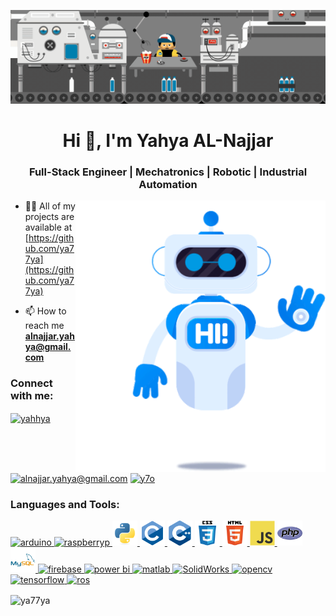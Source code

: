 ![Mastr Head](https://github.com/ya77ya/ya77ya/blob/main/Robot4.gif?raw=true)
<h1 align="center">Hi 👋, I'm Yahya AL-Najjar</h1>
<h3 align="center">Full-Stack Engineer | Mechatronics | Robotic | Industrial Automation</h3>
<img align="right" alt="Coding" width="400" src="https://github.com/ya77ya/ya77ya/blob/main/Robot.gif?raw=true">


- 👨‍💻 All of my projects are available at [https://github.com/ya77ya](https://github.com/ya77ya)

- 📫 How to reach me **alnajjar.yahya@gmail.com**

<h3 align="left">Connect with me:</h3>
<p align="left">
<a href="https://linkedin.com/in/yahhya" target="blank"><img align="center" src="https://raw.githubusercontent.com/rahuldkjain/github-profile-readme-generator/master/src/images/icons/Social/linked-in-alt.svg" alt="yahhya" height="30" width="40" /></a>
<a href="mailto:alnajjar.yahya@gmail.com" target="blank"><img align="center" src="https://www.vectorlogo.zone/logos/gmail/gmail-icon.svg" alt="alnajjar.yahya@gmail.com" height="30" width="40" /></a>
<a href="https://instagram.com/y7o" target="blank"><img align="center" src="https://raw.githubusercontent.com/rahuldkjain/github-profile-readme-generator/master/src/images/icons/Social/instagram.svg" alt="y7o" height="30" width="40" /></a>
</p>

<h3 align="left">Languages and Tools:</h3>
<p align="left"> <a href="https://www.raspberrypi.org/" target="_blank" rel="noreferrer"> <img src="https://cdn.worldvectorlogo.com/logos/arduino-1.svg" alt="arduino" width="40" height="40"/> </a> <a href="https://www.arduino.cc/" target="_blank" rel="noreferrer"> <img src="https://www.vectorlogo.zone/logos/raspberrypi/raspberrypi-icon.svg" alt="raspberryp" width="40" height="40"/> </a> <a href="https://www.python.org" target="_blank" rel="noreferrer"> <img src="https://raw.githubusercontent.com/devicons/devicon/master/icons/python/python-original.svg" alt="python" width="40" height="40"/> </a> <a href="https://www.cprogramming.com/" target="_blank" rel="noreferrer"> <img src="https://raw.githubusercontent.com/devicons/devicon/master/icons/c/c-original.svg" alt="c" width="40" height="40"/> </a> <a href="https://www.w3schools.com/cpp/" target="_blank" rel="noreferrer"> <img src="https://raw.githubusercontent.com/devicons/devicon/master/icons/cplusplus/cplusplus-original.svg" alt="cplusplus" width="40" height="40"/> </a> <a href="https://www.w3schools.com/css/" target="_blank" rel="noreferrer"> <img src="https://raw.githubusercontent.com/devicons/devicon/master/icons/css3/css3-original-wordmark.svg" alt="css3" width="40" height="40"/> </a>  <a href="https://www.w3.org/html/" target="_blank" rel="noreferrer"> <img src="https://raw.githubusercontent.com/devicons/devicon/master/icons/html5/html5-original-wordmark.svg" alt="html5" width="40" height="40"/> </a> <a href="https://developer.mozilla.org/en-US/docs/Web/JavaScript" target="_blank" rel="noreferrer"> <img src="https://raw.githubusercontent.com/devicons/devicon/master/icons/javascript/javascript-original.svg" alt="javascript" width="40" height="40"/> <a href="https://www.php.net" target="_blank" rel="noreferrer"> <img src="https://raw.githubusercontent.com/devicons/devicon/master/icons/php/php-original.svg" alt="php" width="40" height="40"/> </a> </a>  <a href="https://www.mysql.com/" target="_blank" rel="noreferrer"> <img src="https://raw.githubusercontent.com/devicons/devicon/master/icons/mysql/mysql-original-wordmark.svg" alt="mysql" width="40" height="40"/> </a> <a href="https://firebase.google.com/" target="_blank" rel="noreferrer"> <img src="https://www.vectorlogo.zone/logos/firebase/firebase-icon.svg" alt="firebase" width="40" height="40"/> </a> <a href="https://powerbi.microsoft.com/en-us/" target="_blank" rel="noreferrer"> <img src="https://upload.vectorlogo.zone/logos/microsoft_powerbi/images/985205ac-fb3d-4c80-97f4-7bc0fec8c67d.svg" alt="power bi" width="40" height="40"/> </a> <a href="https://www.mathworks.com/" target="_blank" rel="noreferrer"> <img src="https://upload.wikimedia.org/wikipedia/commons/2/21/Matlab_Logo.png" alt="matlab" width="40" height="40"/> </a> <a href="https://www.solidworks.com/" target="_blank" rel="noreferrer"> <img src="https://icon-library.com/images/solidworks-icon/solidworks-icon-27.jpg" alt="SolidWorks" width="40" height="40"/> </a> <a href="https://opencv.org/" target="_blank" rel="noreferrer"> <img src="https://www.vectorlogo.zone/logos/opencv/opencv-icon.svg" alt="opencv" width="40" height="40"/> </a> <a href="https://www.tensorflow.org" target="_blank" rel="noreferrer"> <img src="https://www.vectorlogo.zone/logos/tensorflow/tensorflow-icon.svg" alt="tensorflow" width="40" height="40"/> </a> <a href="https://www.ros.org/" target="_blank" rel="noreferrer"> <img src="https://www.vectorlogo.zone/logos/ros/ros-ar21.svg" alt="ros" width="40" height="40"/> </a> </p>

<p><img align="center" src="https://github-readme-stats.vercel.app/api/top-langs?username=ya77ya&show_icons=true&locale=en&layout=compact" alt="ya77ya" /></p>

